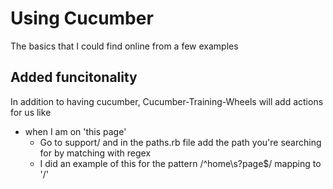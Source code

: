 # Using Cucumber

The basics that I could find online from a few examples

## Added funcitonality

In addition to having cucumber, Cucumber-Training-Wheels will add actions for us like
* when I am on 'this page'
  * Go to support/ and in the paths.rb file add the path you're searching for by matching with regex
  * I did an example of this for the pattern /^home\s?page$/ mapping to '/' 



